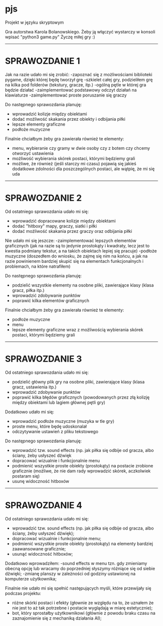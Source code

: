 # pjs
Projekt w języku skryptowym

Gra autorstwa Karola Bolanowskiego.
Żeby ją włączyć wystarczy w konsoli wpisać "python3 game.py"
Życzę miłej gry :)

----------------------------------------------------------------------------------------------------------
# SPRAWOZDANIE 1

Jak na razie udało mi się zrobić:
-zapoznać się z możliwościami biblioteki pygame, dzięki której będę tworzył grę
-szkielet całej gry, podzieliłem grę na kilka pod folderów (tekstury, gracze, itp.)
-ogólną pętle w której gra będzie działać
-zaimplementować podstawowy odczyt działań na klawiaturze
-zaimplementować proste poruszanie się graczy

Do następnego sprawozdania planuję:
- wprowadzić kolizje między obiektami
- dodać możliwość skakania przez obiekty i odbijania piłki
- lepsze elementy graficzne
- podłoże muzyczne

Finalnie chciałbym żeby gra zawierała również te elementy:
- menu, wybieranie czy gramy w dwie osoby czy z botem czy chcemy otworzyć ustawienia
- możliwość wybierania skórek postaci, którymi będziemy grali
- możliwe, że również (jeśli starczy mi czasu) pojawią się jakieś dodatkowe zdolności dla poszczególnych postaci, ale wątpię, że mi się uda

----------------------------------------------------------------------------------------------------------
# SPRAWOZDANIE 2

Od ostatniego sprawozdania udało mi się:
- wprowadzić dopracowane kolizje między obiektami
- dodać "hitboxy" mapy, graczy, siatki i piłki
- dodać możliwość skakania przez graczy oraz odbijania piłki

Nie udało mi się jeszcze:
-zaimplementować lepszych elementów graficznych (jak na razie są to jedynie prostokąty i kwadraty, lecz jest to kwestia podmiany tekstur, a na takich obiektach lepiej się pracuje)
-podłoże muzyczne (doszedłem do wniosku, że zajmę się nim na końcu, a jak na razie powinienem bardziej skupić się na elementach funkcjonalnych i problemach, na które natrafiłem) 

Do następnego sprawozdania planuję:
- podzielić wszystkie elementy na osobne pliki, zawierające klasy (klasa gracz, piłka itp.)
- wprowadzić zdobywanie punktów
- poprawić kilka elementów graficznych

Finalnie chciałbym żeby gra zawierała również te elementy:
- podłoże muzyczne
- menu
- lepsze elementy graficzne wraz z możliwością wybierania skórek postaci, którymi będziemy grali

----------------------------------------------------------------------------------------------------------
# SPRAWOZDANIE 3

Od ostatniego sprawozdania udało mi się:
- podzielić główny plik gry na osobne pliki, zawierające klasy (klasa gracz, ustawienia itp.)
- wprowadzić zdobywanie punktów
- poprawić kilka błędów graficznych (powodowanych przez złą kolizję między obiektami lub lagiem głównej pętli gry)

Dodatkowo udało mi się:
- wprowadzić podłoże muzyczne (muzyka w tle gry)
- proste menu, które będę udoskonalał
- odczytywanie ustawień z pliku tekstowego

Do następnego sprawozdania planuję:
- wprowadzić tzw. sound effects (np. jak piłka się odbije od gracza, albo ściany, żeby usłyszeć dźwięk
- dopracować wizualnie i funkcjonalnie menu
- podmienić wszystkie proste obiekty (prostokąty) na postacie zrobione graficznie (możliwe, że nie dam rady wprowadzić skórek, aczkolwiek postaram się) 
- usunę widoczność hitboxów

----------------------------------------------------------------------------------------------------------
# SPRAWOZDANIE 4

Od ostatniego sprawozdania udało mi się:
- wprowadzić tzw. sound effects (np. jak piłka się odbije od gracza, albo ściany, żeby usłyszeć dźwięk);
- dopracować wizualnie i funkcjonalnie menu;
- podmienić wszystkie proste obiekty (prostokąty) na elementy bardziej zaawansowane graficznie;
- usunąć widoczność hitboxów;

Dodatkowo wprowadziłem:
-sound effects w menu tzn. gdy zmieniamy obecną opcję lub wracamy do poprzedniej słyszymy różniące się od siebie dźwięki;
-zmianę planszy w zależności od godziny ustawionej na komputerze użytkownika;

Finalnie nie udało mi się spełnić następujących myśli, które przewijały się podczas projektu:
- różne skórki postaci i efekty (głownie ze względu na to, że uznałem że nie jest to aż tak potrzebne i postacie wyglądają w miarę estetycznie);
- bot, który sprostałby użytkownikowi (głównie z powodu braku czasu na zaznajomienie się z mechaniką działania AI);
